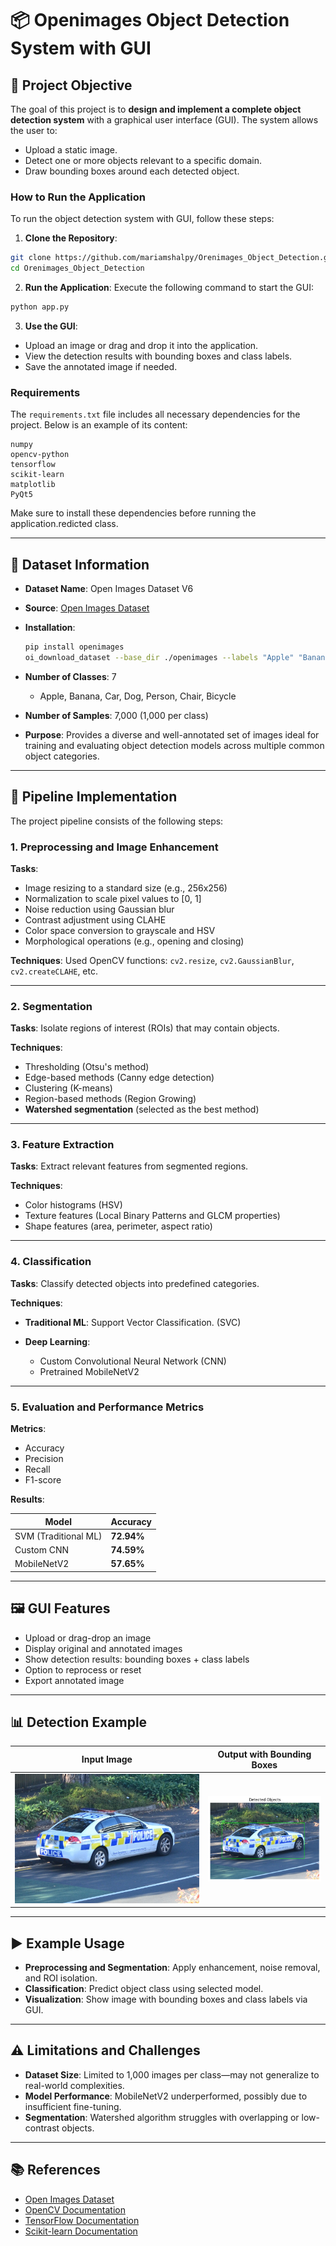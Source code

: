 # 📦 Openimages Object Detection System with GUI

## 📌 Project Objective

The goal of this project is to **design and implement a complete object detection system** with a graphical user interface (GUI). The system allows the user to:

* Upload a static image.
* Detect one or more objects relevant to a specific domain.
* Draw bounding boxes around each detected object.
### How to Run the Application

To run the object detection system with GUI, follow these steps:

1. **Clone the Repository**:
  ```bash
  git clone https://github.com/mariamshalpy/Orenimages_Object_Detection.git
  cd Orenimages_Object_Detection
  ```

2. **Run the Application**:
  Execute the following command to start the GUI:
  ```bash
  python app.py
  ```

3. **Use the GUI**:
  - Upload an image or drag and drop it into the application.
  - View the detection results with bounding boxes and class labels.
  - Save the annotated image if needed.

### Requirements

The `requirements.txt` file includes all necessary dependencies for the project. Below is an example of its content:

```
numpy
opencv-python
tensorflow
scikit-learn
matplotlib
PyQt5
```

Make sure to install these dependencies before running the application.redicted class.

---

## 📂 Dataset Information

* **Dataset Name**: Open Images Dataset V6
* **Source**: [Open Images Dataset](https://storage.googleapis.com/openimages/web/index.html)
* **Installation**:

  ```bash
  pip install openimages
  oi_download_dataset --base_dir ./openimages --labels "Apple" "Banana" "Car" "Dog" "Person" "Chair" "Bicycle" --limit 1000 --format pascal
  ```
* **Number of Classes**: 7

  * Apple, Banana, Car, Dog, Person, Chair, Bicycle
* **Number of Samples**: 7,000 (1,000 per class)
* **Purpose**: Provides a diverse and well-annotated set of images ideal for training and evaluating object detection models across multiple common object categories.

---

## 🔧 Pipeline Implementation

The project pipeline consists of the following steps:

### 1. Preprocessing and Image Enhancement

**Tasks**:

* Image resizing to a standard size (e.g., 256x256)
* Normalization to scale pixel values to \[0, 1]
* Noise reduction using Gaussian blur
* Contrast adjustment using CLAHE
* Color space conversion to grayscale and HSV
* Morphological operations (e.g., opening and closing)

**Techniques**:
Used OpenCV functions: `cv2.resize`, `cv2.GaussianBlur`, `cv2.createCLAHE`, etc.

---

### 2. Segmentation

**Tasks**: Isolate regions of interest (ROIs) that may contain objects.

**Techniques**:

* Thresholding (Otsu's method)
* Edge-based methods (Canny edge detection)
* Clustering (K-means)
* Region-based methods (Region Growing)
* **Watershed segmentation** (selected as the best method)

---

### 3. Feature Extraction

**Tasks**: Extract relevant features from segmented regions.

**Techniques**:

* Color histograms (HSV)
* Texture features (Local Binary Patterns and GLCM properties)
* Shape features (area, perimeter, aspect ratio)

---

### 4. Classification

**Tasks**: Classify detected objects into predefined categories.

**Techniques**:

* **Traditional ML**: Support Vector Classification. (SVC)
* **Deep Learning**:

  * Custom Convolutional Neural Network (CNN)
  * Pretrained MobileNetV2

---

### 5. Evaluation and Performance Metrics

**Metrics**:

* Accuracy
* Precision
* Recall
* F1-score

**Results**:

| Model                | Accuracy   |
| -------------------- | ---------- |
| SVM (Traditional ML) | **72.94%** |
| Custom CNN           | **74.59%** |
| MobileNetV2          | **57.65%** |

---

## 🖼 GUI Features

* Upload or drag-drop an image
* Display original and annotated images
* Show detection results: bounding boxes + class labels
* Option to reprocess or reset
* Export annotated image

---

## 📊 Detection Example

| Input Image                | Output with Bounding Boxes   |
| -------------------------- | ---------------------------- |
| ![input](assets/input.jpg) | ![output](assets/output.png) |


---

## ▶️ Example Usage

* **Preprocessing and Segmentation**: Apply enhancement, noise removal, and ROI isolation.
* **Classification**: Predict object class using selected model.
* **Visualization**: Show image with bounding boxes and class labels via GUI.

---

## ⚠️ Limitations and Challenges

* **Dataset Size**: Limited to 1,000 images per class—may not generalize to real-world complexities.
* **Model Performance**: MobileNetV2 underperformed, possibly due to insufficient fine-tuning.
* **Segmentation**: Watershed algorithm struggles with overlapping or low-contrast objects.

---

## 📚 References

* [Open Images Dataset](https://storage.googleapis.com/openimages/web/index.html)
* [OpenCV Documentation](https://docs.opencv.org/)
* [TensorFlow Documentation](https://www.tensorflow.org/)
* [Scikit-learn Documentation](https://scikit-learn.org/)
